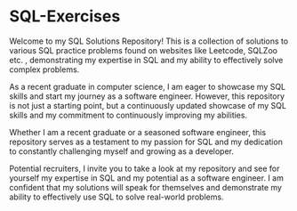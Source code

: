# SQL-Exercises

Welcome to my SQL Solutions Repository! This is a collection of solutions to various SQL practice problems found on websites like Leetcode, SQLZoo etc. , demonstrating my expertise in SQL and my ability to effectively solve complex problems.

As a recent graduate in computer science, I am eager to showcase my SQL skills and start my journey as a software engineer. However, this repository is not just a starting point, but a continuously updated showcase of my SQL skills and my commitment to continuously improving my abilities.

Whether I am a recent graduate or a seasoned software engineer, this repository serves as a testament to my passion for SQL and my dedication to constantly challenging myself and growing as a developer.

Potential recruiters, I invite you to take a look at my repository and see for yourself my expertise in SQL and my potential as a software engineer. I am confident that my solutions will speak for themselves and demonstrate my ability to effectively use SQL to solve real-world problems.
